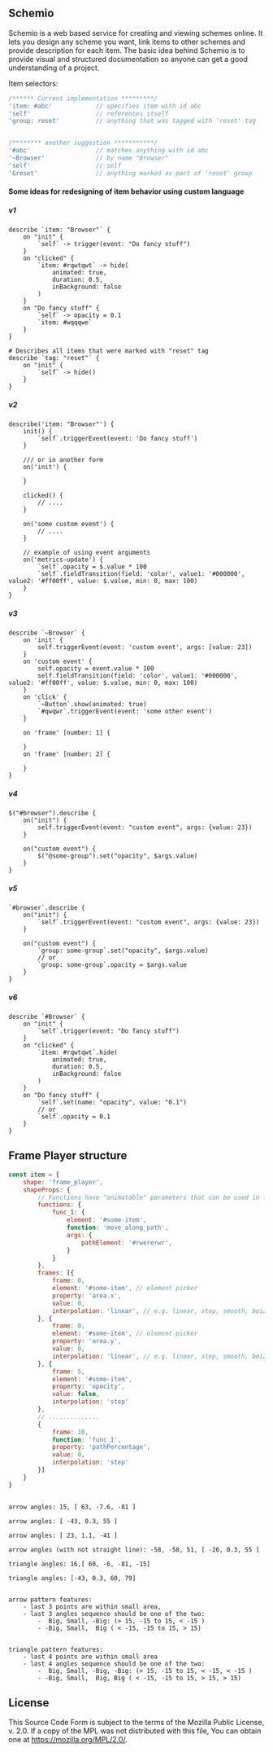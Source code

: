 Schemio
--------------------

Schemio is a web based service for creating and viewing schemes online. It lets you design any scheme you want, link items to other schemes and provide description for each item. The basic idea behind Schemio is to provide visual and structured documentation so anyone can get a good understanding of a project.




Item selectors:
```js
/****** Current implementation *********/
'item: #abc'            // specifies item with id abc
'self'                  // references itself
'group: reset'          // anything that was tagged with 'reset' tag


/******** another suggestion ***********/
'#abc'                  // matches anything with id abc 
'~Browser'              // by name "Browser"
'self'                  // self
'&reset'                // anything marked as part of 'reset' group

```



#### Some ideas for redesigning of item behavior using custom language
##### v1
```
describe `item: "Browser"` {
    on "init" {
        `self` -> trigger(event: "Do fancy stuff")
    }
    on "clicked" {
        `item: #rqwtqwt` -> hide(
            animated: true,
            duration: 0.5,
            inBackground: false
        )
    }
    on "Do fancy stuff" {
        `self` -> opacity = 0.1
        `item: #wqqqwe`
    }
}

# Describes all items that were marked with "reset" tag
describe `tag: "reset"` {
    on "init" {
        `self` -> hide()
    }
}
```

##### v2
```
describe('item: "Browser"') {
    init() {
        `self`.triggerEvent(event: 'Do fancy stuff')
    }

    /// or in another form
    on('init') {

    }

    clicked() {
        // ....
    }

    on('some custom event') {
        // ....
    }

    // example of using event arguments
    on('metrics-update') {
        `self`.opacity = $.value * 100
        `self`.fieldTransition(field: 'color', value1: '#000000', value2: '#ff00ff', value: $.value, min: 0, max: 100)
    }
}
```

##### v3
```
describe `~Browser` {
    on 'init' {
        self.triggerEvent(event: 'custom event', args: [value: 23])
    }
    on 'custom event' { 
        self.opacity = event.value * 100
        self.fieldTransition(field: 'color', value1: '#000000', value2: '#ff00ff', value: $.value, min: 0, max: 100)
    }
    on 'click' {
        `~Button`.show(animated: true)
        `#qwqwr`.triggerEvent(event: 'some other event')
    }

    on 'frame' [number: 1] {

    }
    on 'frame' [number: 2] {

    }
}
```

##### v4
```
$("#browser").describe {
    on("init") {
        self.triggerEvent(event: "custom event", args: {value: 23})
    }

    on("custom event") {
        $("@some-group").set("opacity", $args.value)
    }
}
```

##### v5
```
`#browser`.describe {
    on("init") {
        `self`.triggerEvent(event: "custom event", args: {value: 23})
    }

    on("custom event") {
        `group: some-group`.set("opacity", $args.value)
        // or 
        `group: some-group`.opacity = $args.value
    }
}
```

##### v6
```
describe `#Browser` {
    on "init" {
        `self`.trigger(event: "Do fancy stuff")
    }
    on "clicked" {
        `item: #rqwtqwt`.hide(
            animated: true,
            duration: 0.5,
            inBackground: false
        )
    }
    on "Do fancy stuff" {
        `self`.set(name: "opacity", value: "0.1")
        // or 
        `self`.opacity = 0.1
    }
}
```



Frame Player structure
--------------------------------------------

```javascript
const item = {
    shape: 'frame_player',
    shapeProps: {
        // Functions have "animatable" parameters that can be used in frames
        functions: {
            func_1: {
                element: '#some-item',
                function: 'move_along_path',
                args: {
                    pathElement: '#rwererwr',
                }
            }
        },
        frames: [{
            frame: 0,
            element: '#some-item', // element picker
            property: 'area.x',
            value: 0,
            interpolation: 'linear', // e.g. linear, step, smooth, beizer
        }, {
            frame: 0,
            element: '#some-item', // element picker
            property: 'area.y',
            value: 0,
            interpolation: 'linear', // e.g. linear, step, smooth, beizer
        }, {
            frame: 5,
            element: '#some-item',
            property: 'opacity',
            value: false,
            interpolation: 'step'
        }, 
        // ..............
        {
            frame: 10,
            function: 'func_1',
            property: 'pathPercentage',
            value: 0,
            interpolation: 'step'
        }]
    }
}
```


```

arrow angles: 15, [ 63, -7.6, -81 ]

arrow angles: [ -43, 0.3, 55 ]

arrow angles: [ 23, 1.1, -41 ]

arrow angles (with not straight line): -58, -58, 51, [ -26, 0.3, 55 ]

triangle angles: 16,[ 60, -6, -81, -15]

triangle angles: [-43, 0.3, 60, 79]


arrow pattern features:
    - last 3 points are within small area,
    - last 3 angles sequence should be one of the two:
        -  Big, Small, -Big: (> 15, -15 to 15, < -15 )
        - -Big, Small,  Big ( < -15, -15 to 15, > 15)


triangle pattern features:
    - last 4 points are within small area
    - last 4 angles sequence should be one of the two:
        -  Big, Small, -Big, -Big: (> 15, -15 to 15, < -15, < -15 )
        - -Big, Small,  Big, Big ( < -15, -15 to 15, > 15, > 15)

```




License
---------

This Source Code Form is subject to the terms of the Mozilla Public License, v. 2.0. If a copy of the MPL was not distributed with this file, You can obtain one at https://mozilla.org/MPL/2.0/.